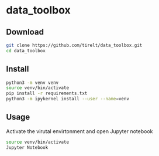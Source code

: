 # data_toolbox

## Download

```Bash
git clone https://github.com/tirelt/data_toolbox.git
cd data_toolbox
```

## Install

```Bash
python3 -m venv venv
source venv/bin/activate 
pip install -r requirements.txt
python3 -m ipykernel install --user --name=venv
```

## Usage

Activate the virutal envirtonment and open Jupyter notebook
```Bash
source venv/bin/activate
Jupyter Notebook
```
